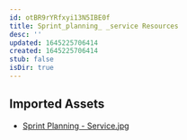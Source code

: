 ```yaml
---
id: otBR9rYRfxyi13N5IBE0f
title: Sprint_planning_ _service Resources
desc: ''
updated: 1645225706414
created: 1645225706414
stub: false
isDir: true
---
```

## Imported Assets
- [Sprint Planning - Service.jpg](/assets/sprint-planning---service.jpg)
